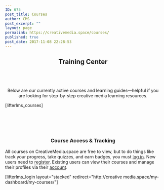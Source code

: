 ```yaml
---
ID: 675
post_title: Courses
author: CMS
post_excerpt: ""
layout: page
permalink: https://creativemedia.space/courses/
published: true
post_date: 2017-11-08 22:28:53
---
```

<!-- wp:heading {"align":"center","className":"cms-page-title"} -->
<h2 style="text-align:center" class="cms-page-title">Training Center</h2>
<!-- /wp:heading -->

<!-- wp:spacer {"height":40} -->
<div style="height:40px" aria-hidden="true" class="wp-block-spacer"></div>
<!-- /wp:spacer -->

<!-- wp:paragraph {"align":"center","className":"margin-centered"} -->
<p style="text-align:center" class="margin-centered">Below are our currently active courses and learning guides—helpful if you are looking for step-by-step creative media learning resources.</p>
<!-- /wp:paragraph -->

<!-- wp:shortcode -->
[lifterlms_courses]
<!-- /wp:shortcode -->

<!-- wp:spacer {"height":60} -->
<div style="height:60px" aria-hidden="true" class="wp-block-spacer"></div>
<!-- /wp:spacer -->

<!-- wp:heading {"level":3,"align":"center","className":"margin-centered"} -->
<h3 style="text-align:center" class="margin-centered">Course Access &amp; Tracking</h3>
<!-- /wp:heading -->

<!-- wp:paragraph {"className":"margin-centered"} -->
<p class="margin-centered">All courses on CreativeMedia.space are free to view, but to do things like track your progress, take quizzes, and earn badges, you must <a href="/login">log in</a>. New users need to <a href="/register">register</a>. Existing users can view their courses and manage their profiles via their <a href="/account">account</a>. </p>
<!-- /wp:paragraph -->

<!-- wp:columns {"columns":3} -->
<div class="wp-block-columns has-3-columns"><!-- wp:column -->
<div class="wp-block-column"><!-- wp:paragraph -->
<p></p>
<!-- /wp:paragraph --></div>
<!-- /wp:column -->

<!-- wp:column -->
<div class="wp-block-column"><!-- wp:shortcode -->
[lifterlms_login layout="stacked" redirect="http://creative media.space/my-dashboard/my-courses/"]
<!-- /wp:shortcode -->

<!-- wp:paragraph -->
<p></p>
<!-- /wp:paragraph --></div>
<!-- /wp:column -->

<!-- wp:column -->
<div class="wp-block-column"></div>
<!-- /wp:column --></div>
<!-- /wp:columns -->